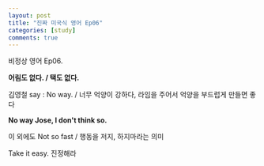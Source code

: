 ```yaml
---
layout: post
title: "진짜 미국식 영어 Ep06"
categories: [study]
comments: true
---
```


비정상 영어 Ep06. 

<b> 어림도 없다. / 택도 없다. </b>

김영철 say : No way. / 너무 억양이 강하다, 라임을 주어서 억양을 부드럽게 만들면 좋다

<b> No way Jose, I don't think so.</b>

이 외에도 Not so fast / 행동을 저지, 하지마라는 의미 

Take it easy. 진정해라 
